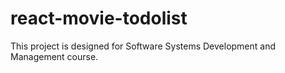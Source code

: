 # react-movie-todolist
This project is designed for Software Systems Development and Management course.
